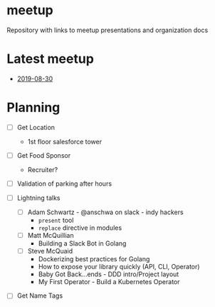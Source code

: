 # meetup
Repository with links to meetup presentations and organization docs

# Latest meetup
* [2019-08-30](events/2019-08-30.md)

# Planning
- [ ] Get Location
  - 1st floor salesforce tower
- [ ] Get Food Sponsor
  - Recruiter?
- [ ] Validation of parking after hours
- [ ] Lightning talks
  - [ ] Adam Schwartz - @anschwa on slack - indy hackers 
    - `present` tool
    - `replace` directive in modules
  - [ ] Matt McQuillian
    - Building a Slack Bot in Golang
  - [ ] Steve McQuaid
    - Dockerizing best practices for Golang
    - How to expose your library quickly (API, CLI, Operator)
    - Baby Got Back...ends - DDD intro/Project layout
    - My First Operator - Build a Kubernetes Operator
 
- [ ] Get Name Tags
  